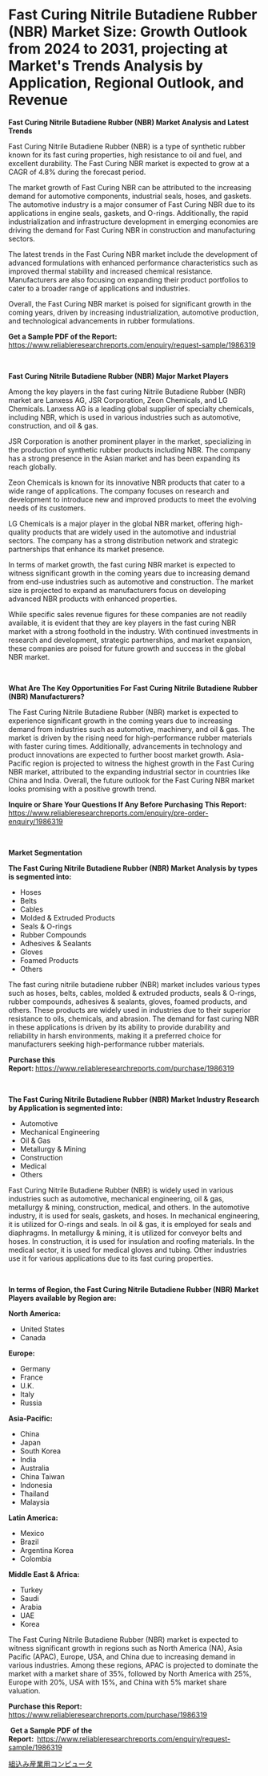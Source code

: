 <p><h1>Fast Curing Nitrile Butadiene Rubber (NBR) Market Size: Growth Outlook from 2024 to 2031, projecting at Market's Trends Analysis by Application, Regional Outlook, and Revenue</h1></p><p><strong>Fast Curing Nitrile Butadiene Rubber (NBR) Market Analysis and Latest Trends</strong></p>
<p><p>Fast Curing Nitrile Butadiene Rubber (NBR) is a type of synthetic rubber known for its fast curing properties, high resistance to oil and fuel, and excellent durability. The Fast Curing NBR market is expected to grow at a CAGR of 4.8% during the forecast period.</p><p>The market growth of Fast Curing NBR can be attributed to the increasing demand for automotive components, industrial seals, hoses, and gaskets. The automotive industry is a major consumer of Fast Curing NBR due to its applications in engine seals, gaskets, and O-rings. Additionally, the rapid industrialization and infrastructure development in emerging economies are driving the demand for Fast Curing NBR in construction and manufacturing sectors.</p><p>The latest trends in the Fast Curing NBR market include the development of advanced formulations with enhanced performance characteristics such as improved thermal stability and increased chemical resistance. Manufacturers are also focusing on expanding their product portfolios to cater to a broader range of applications and industries.</p><p>Overall, the Fast Curing NBR market is poised for significant growth in the coming years, driven by increasing industrialization, automotive production, and technological advancements in rubber formulations.</p></p>
<p><strong>Get a Sample PDF of the Report:&nbsp;</strong> <a href="https://www.reliableresearchreports.com/enquiry/request-sample/1986319">https://www.reliableresearchreports.com/enquiry/request-sample/1986319</a></p>
<p>&nbsp;</p>
<p><strong>Fast Curing Nitrile Butadiene Rubber (NBR) Major Market Players</strong></p>
<p><p>Among the key players in the fast curing Nitrile Butadiene Rubber (NBR) market are Lanxess AG, JSR Corporation, Zeon Chemicals, and LG Chemicals. Lanxess AG is a leading global supplier of specialty chemicals, including NBR, which is used in various industries such as automotive, construction, and oil & gas.</p><p>JSR Corporation is another prominent player in the market, specializing in the production of synthetic rubber products including NBR. The company has a strong presence in the Asian market and has been expanding its reach globally.</p><p>Zeon Chemicals is known for its innovative NBR products that cater to a wide range of applications. The company focuses on research and development to introduce new and improved products to meet the evolving needs of its customers.</p><p>LG Chemicals is a major player in the global NBR market, offering high-quality products that are widely used in the automotive and industrial sectors. The company has a strong distribution network and strategic partnerships that enhance its market presence.</p><p>In terms of market growth, the fast curing NBR market is expected to witness significant growth in the coming years due to increasing demand from end-use industries such as automotive and construction. The market size is projected to expand as manufacturers focus on developing advanced NBR products with enhanced properties.</p><p>While specific sales revenue figures for these companies are not readily available, it is evident that they are key players in the fast curing NBR market with a strong foothold in the industry. With continued investments in research and development, strategic partnerships, and market expansion, these companies are poised for future growth and success in the global NBR market.</p></p>
<p>&nbsp;</p>
<p><strong>What Are The Key Opportunities For Fast Curing Nitrile Butadiene Rubber (NBR) Manufacturers?</strong></p>
<p><p>The Fast Curing Nitrile Butadiene Rubber (NBR) market is expected to experience significant growth in the coming years due to increasing demand from industries such as automotive, machinery, and oil & gas. The market is driven by the rising need for high-performance rubber materials with faster curing times. Additionally, advancements in technology and product innovations are expected to further boost market growth. Asia-Pacific region is projected to witness the highest growth in the Fast Curing NBR market, attributed to the expanding industrial sector in countries like China and India. Overall, the future outlook for the Fast Curing NBR market looks promising with a positive growth trend.</p></p>
<p><strong>Inquire or Share Your Questions If Any Before Purchasing This Report:</strong> <a href="https://www.reliableresearchreports.com/enquiry/pre-order-enquiry/1986319">https://www.reliableresearchreports.com/enquiry/pre-order-enquiry/1986319</a></p>
<p>&nbsp;</p>
<p><strong>Market Segmentation</strong></p>
<p><strong>The Fast Curing Nitrile Butadiene Rubber (NBR) Market Analysis by types is segmented into:</strong></p>
<p><ul><li>Hoses</li><li>Belts</li><li>Cables</li><li>Molded & Extruded Products</li><li>Seals & O-rings</li><li>Rubber Compounds</li><li>Adhesives & Sealants</li><li>Gloves</li><li>Foamed Products</li><li>Others</li></ul></p>
<p><p>The fast curing nitrile butadiene rubber (NBR) market includes various types such as hoses, belts, cables, molded & extruded products, seals & O-rings, rubber compounds, adhesives & sealants, gloves, foamed products, and others. These products are widely used in industries due to their superior resistance to oils, chemicals, and abrasion. The demand for fast curing NBR in these applications is driven by its ability to provide durability and reliability in harsh environments, making it a preferred choice for manufacturers seeking high-performance rubber materials.</p></p>
<p><strong>Purchase this Report:&nbsp;</strong><a href="https://www.reliableresearchreports.com/purchase/1986319">https://www.reliableresearchreports.com/purchase/1986319</a></p>
<p>&nbsp;</p>
<p><strong>The Fast Curing Nitrile Butadiene Rubber (NBR) Market Industry Research by Application is segmented into:</strong></p>
<p><ul><li>Automotive</li><li>Mechanical Engineering</li><li>Oil & Gas</li><li>Metallurgy & Mining</li><li>Construction</li><li>Medical</li><li>Others</li></ul></p>
<p><p>Fast Curing Nitrile Butadiene Rubber (NBR) is widely used in various industries such as automotive, mechanical engineering, oil & gas, metallurgy & mining, construction, medical, and others. In the automotive industry, it is used for seals, gaskets, and hoses. In mechanical engineering, it is utilized for O-rings and seals. In oil & gas, it is employed for seals and diaphragms. In metallurgy & mining, it is utilized for conveyor belts and hoses. In construction, it is used for insulation and roofing materials. In the medical sector, it is used for medical gloves and tubing. Other industries use it for various applications due to its fast curing properties.</p></p>
<p>&nbsp;</p>
<p><strong>In terms of Region, the Fast Curing Nitrile Butadiene Rubber (NBR) Market Players available by Region are:</strong></p>
<p>
    <p> <strong> North America: </strong>
        <ul>
            <li>United States</li>
            <li>Canada</li>
        </ul>
        </p> 
    <p> <strong> Europe: </strong>
        <ul>
            <li>Germany</li>
            <li>France</li>
            <li>U.K.</li>
            <li>Italy</li>
            <li>Russia</li>
        </ul>
        </p> 
    <p> <strong> Asia-Pacific: </strong>
        <ul>
            <li>China</li>
            <li>Japan</li>
            <li>South Korea</li>
            <li>India</li>
            <li>Australia</li>
            <li>China Taiwan</li>
            <li>Indonesia</li>
            <li>Thailand</li>
            <li>Malaysia</li>
        </ul>
        </p> 
    <p> <strong> Latin America: </strong>
        <ul>
            <li>Mexico</li>
            <li>Brazil</li>
            <li>Argentina Korea</li>
            <li>Colombia</li>
        </ul>
        </p> 
    <p> <strong> Middle East & Africa: </strong>
        <ul>
            <li>Turkey</li>
            <li>Saudi</li>
            <li>Arabia</li>
            <li>UAE</li>
            <li>Korea</li>
        </ul>
    </p>
    </p>
<p><p>The Fast Curing Nitrile Butadiene Rubber (NBR) market is expected to witness significant growth in regions such as North America (NA), Asia Pacific (APAC), Europe, USA, and China due to increasing demand in various industries. Among these regions, APAC is projected to dominate the market with a market share of 35%, followed by North America with 25%, Europe with 20%, USA with 15%, and China with 5% market share valuation.</p></p>
<p><strong>Purchase this Report: </strong><a href="https://www.reliableresearchreports.com/purchase/1986319">https://www.reliableresearchreports.com/purchase/1986319</a></p>
<p>&nbsp;<strong>Get a Sample PDF of the Report:&nbsp;&nbsp;</strong><a href="https://www.reliableresearchreports.com/enquiry/request-sample/1986319">https://www.reliableresearchreports.com/enquiry/request-sample/1986319</a></p>
<p><strong></strong></p>
<p><p><a href="https://medium.com/@maudabbott7/%E5%9F%8B%E3%82%81%E8%BE%BC%E3%81%BF%E5%9E%8B%E7%94%A3%E6%A5%AD%E7%94%A8%E3%82%B3%E3%83%B3%E3%83%94%E3%83%A5%E3%83%BC%E3%82%BF%E5%B8%82%E5%A0%B4%E3%81%AF-%E5%B8%82%E5%A0%B4%E3%82%B7%E3%82%A7%E3%82%A2-%E5%B8%82%E5%A0%B4%E5%8B%95%E5%90%91-%E5%B8%82%E5%A0%B4%E6%88%90%E9%95%B7%E3%81%AB%E9%96%A2%E3%81%99%E3%82%8B%E6%83%85%E5%A0%B1%E3%82%92%E6%8F%90%E4%BE%9B%E3%81%97%E3%81%BE%E3%81%99-efa45f3c955c">組込み産業用コンピュータ</a></p></p>